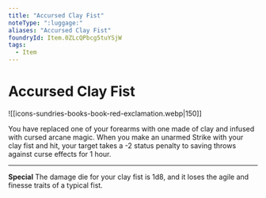 ```yaml
---
title: "Accursed Clay Fist"
noteType: ":luggage:"
aliases: "Accursed Clay Fist"
foundryId: Item.0ZLcQPbcg5tuYSjW
tags:
  - Item
---
```


# Accursed Clay Fist
![[icons-sundries-books-book-red-exclamation.webp|150]]

You have replaced one of your forearms with one made of clay and infused with cursed arcane magic. When you make an unarmed Strike with your clay fist and hit, your target takes a -2 status penalty to saving throws against curse effects for 1 hour.

* * *

**Special** The damage die for your clay fist is 1d8, and it loses the agile and finesse traits of a typical fist.


